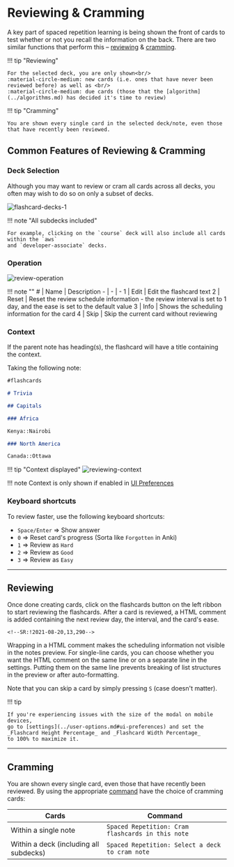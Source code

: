 # Reviewing & Cramming

A key part of spaced repetition learning is being shown the front of cards to test whether or not you recall the information on the back. There are two similar functions that perform this – [reviewing](#reviewing) & [cramming](#cramming).

<div class="grid" markdown>

!!! tip "Reviewing"

    For the selected deck, you are only shown<br/>
    :material-circle-medium: new cards (i.e. ones that have never been reviewed before) as well as <br/>
    :material-circle-medium: due cards (those that the [algorithm](../algorithms.md) has decided it's time to review)

!!! tip "Cramming"

    You are shown every single card in the selected deck/note, even those that have recently been reviewed.

</div>

## Common Features of Reviewing & Cramming

### Deck Selection

Although you may want to review or cram all cards across all decks, you often may wish to do so on only a subset of decks.

![flashcard-decks-1](https://github.com/user-attachments/assets/a207b0f6-b064-443c-9c55-540681b10891)

!!! note "All subdecks included"

    For example, clicking on the `course` deck will also include all cards within the `aws`
    and `developer-associate` decks.

### Operation

![review-operation](https://github.com/user-attachments/assets/d8f438dc-f1f0-43c4-a752-a5eeb64346e4)

!!! note "" # | Name | Description - | - | -
1 | Edit | Edit the flashcard text
2 | Reset | Reset the review schedule information - the review interval is set to 1 day, and the ease is set to the default value
3 | Info | Shows the scheduling information for the card
4 | Skip | Skip the current card without reviewing

### Context

If the parent note has heading(s), the flashcard will have a title containing the context.

Taking the following note:

```markdown
#flashcards

# Trivia

## Capitals

### Africa

Kenya::Nairobi

### North America

Canada::Ottawa
```

!!! tip "Context displayed"
![reviewing-context](https://github.com/user-attachments/assets/2ccfc23a-a106-4133-91ec-8bd0efd0e372)

!!! note
Context is only shown if enabled in [UI Preferences](../user-options.md#ui-preferences)

### Keyboard shortcuts

To review faster, use the following keyboard shortcuts:

-   `Space/Enter` => Show answer
-   `0` => Reset card's progress (Sorta like `Forgotten` in Anki)
-   `1` => Review as `Hard`
-   `2` => Review as `Good`
-   `3` => Review as `Easy`

---

## Reviewing

Once done creating cards, click on the flashcards button on the left ribbon to start reviewing the flashcards. After a card is reviewed, a HTML comment is added containing the next review day, the interval, and the card's ease.

```
<!--SR:!2021-08-20,13,290-->
```

Wrapping in a HTML comment makes the scheduling information not visible in the notes preview. For single-line cards, you can choose whether you want the HTML comment on the same line or on a separate line in the settings. Putting them on the same line prevents breaking of list structures in the preview or after auto-formatting.

Note that you can skip a card by simply pressing `S` (case doesn't matter).

!!! tip

    If you're experiencing issues with the size of the modal on mobile devices,
    go to [settings](../user-options.md#ui-preferences) and set the _Flashcard Height Percentage_ and _Flashcard Width Percentage_
    to 100% to maximize it.

---

## Cramming

You are shown every single card, even those that have recently been reviewed.
By using the appropriate [command](../plugin-commands.md) have the choice of cramming cards:

| Cards                                  | Command                                           |
| -------------------------------------- | ------------------------------------------------- |
| Within a single note                   | `Spaced Repetition: Cram flashcards in this note` |
| Within a deck (including all subdecks) | `Spaced Repetition: Select a deck to cram note`   |
